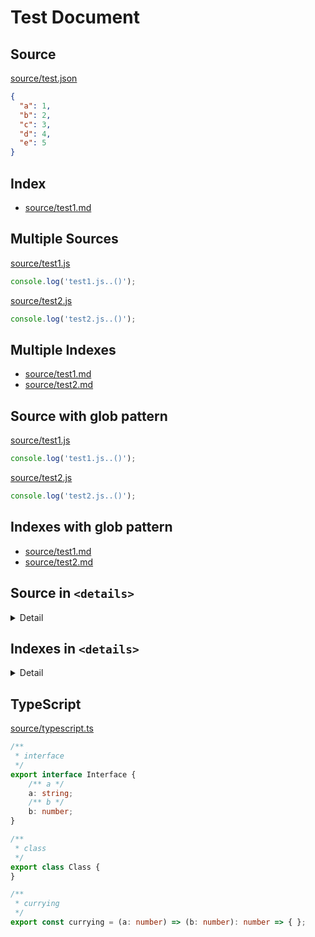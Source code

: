 # Test Document

## Source

<!-- source source/test.json -->

[source/test.json](source/test.json)

```json
{
  "a": 1,
  "b": 2,
  "c": 3,
  "d": 4,
  "e": 5
}
```

<!-- /source -->

## Index

<!-- index source/test1.md -->

- [source/test1.md](source/test1.md)

<!-- /index  -->

## Multiple Sources

<!-- source source/test1.js source/test2.js -->

[source/test1.js](source/test1.js)

```js
console.log('test1.js..()');
```

[source/test2.js](source/test2.js)

```js
console.log('test2.js..()');
```

<!-- /source -->

## Multiple Indexes

<!-- index source/test1.md source/test2.md -->

- [source/test1.md](source/test1.md)
- [source/test2.md](source/test2.md)

<!-- /index -->

## Source with glob pattern

<!-- source source/*.js -->

[source/test1.js](source/test1.js)

```js
console.log('test1.js..()');
```

[source/test2.js](source/test2.js)

```js
console.log('test2.js..()');
```

<!-- /source -->

## Indexes with glob pattern

<!-- index source/*.md -->

- [source/test1.md](source/test1.md)
- [source/test2.md](source/test2.md)

<!-- /index  -->

## Source in `<details>`

<details><summary>Detail</summary>

<!-- source source/*.js -->

[source/test1.js](source/test1.js)

```js
console.log('test1.js..()');
```

[source/test2.js](source/test2.js)

```js
console.log('test2.js..()');
```

<!-- /source -->

</details>

## Indexes in `<details>`

<details><summary>Detail</summary>

<!-- index source/*.{md,js} -->

- [source/test1.js](source/test1.js)
- [source/test1.md](source/test1.md)
- [source/test2.js](source/test2.js)
- [source/test2.md](source/test2.md)

<!-- /index  -->

</details>

## TypeScript

<!-- source source/typescript.ts --pick "Interface Class currying" -->

[source/typescript.ts](source/typescript.ts)

```ts
/**
 * interface
 */
export interface Interface {
    /** a */
    a: string;
    /** b */
    b: number;
}

/**
 * class
 */
export class Class {
}

/**
 * currying
 */
export const currying = (a: number) => (b: number): number => { };
```

<!-- /source -->
